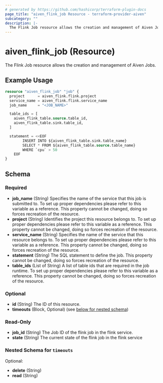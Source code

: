 ```yaml
---
# generated by https://github.com/hashicorp/terraform-plugin-docs
page_title: "aiven_flink_job Resource - terraform-provider-aiven"
subcategory: ""
description: |-
  The Flink Job resource allows the creation and management of Aiven Jobs.
---
```


# aiven_flink_job (Resource)

The Flink Job resource allows the creation and management of Aiven Jobs.

## Example Usage

```terraform
resource "aiven_flink_job" "job" {
  project      = aiven_flink.flink.project
  service_name = aiven_flink.flink.service_name
  job_name     = "<JOB_NAME>"

  table_ids = [
    aiven_flink_table.source.table_id,
    aiven_flink_table.sink.table_id,
  ]

  statement = <<EOF
        INSERT INTO ${aiven_flink_table.sink.table_name}                                            
        SELECT * FROM ${aiven_flink_table.source.table_name}                                        
        WHERE `cpu` > 50                                                                            
    EOF                                                                                             
}
```

<!-- schema generated by tfplugindocs -->
## Schema

### Required

- **job_name** (String) Specifies the name of the service that this job is submitted to. To set up proper dependencies please refer to this variable as a reference. This property cannot be changed, doing so forces recreation of the resource.
- **project** (String) Identifies the project this resource belongs to. To set up proper dependencies please refer to this variable as a reference. This property cannot be changed, doing so forces recreation of the resource.
- **service_name** (String) Specifies the name of the service that this resource belongs to. To set up proper dependencies please refer to this variable as a reference. This property cannot be changed, doing so forces recreation of the resource.
- **statement** (String) The SQL statement to define the job. This property cannot be changed, doing so forces recreation of the resource.
- **table_ids** (List of String) A list of table ids that are required in the job runtime. To set up proper dependencies please refer to this variable as a reference. This property cannot be changed, doing so forces recreation of the resource.

### Optional

- **id** (String) The ID of this resource.
- **timeouts** (Block, Optional) (see [below for nested schema](#nestedblock--timeouts))

### Read-Only

- **job_id** (String) The Job ID of the flink job in the flink service.
- **state** (String) The current state of the flink job in the flink service

<a id="nestedblock--timeouts"></a>
### Nested Schema for `timeouts`

Optional:

- **delete** (String)
- **read** (String)



